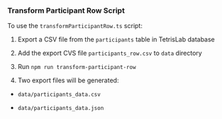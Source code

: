 ### Transform Participant Row Script

To use the `transformParticipantRow.ts` script:

1. Export a CSV file from the `participants` table in TetrisLab database

2. Add the export CVS file `participants_row.csv` to `data` directory

3. Run `npm run transform-participant-row`

4. Two export files will be generated:

- `data/participants_data.csv`

- `data/participants_data.json`
